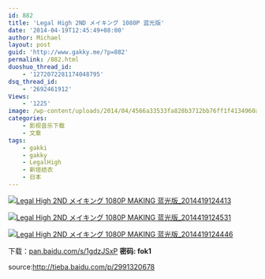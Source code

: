 ```yaml
---
id: 882
title: 'Legal High 2ND メイキング 1080P 蓝光版'
date: '2014-04-19T12:45:49+08:00'
author: Michael
layout: post
guid: 'http://www.gakky.me/?p=882'
permalink: /882.html
duoshuo_thread_id:
    - '1272072281174048795'
dsq_thread_id:
    - '2692461912'
Views:
    - '1225'
image: /wp-content/uploads/2014/04/4566a33533fa828b3712bb76ff1f4134960a5ace.jpg
categories:
    - 影视音乐下载
    - 文章
tags:
    - gakki
    - gakky
    - LegalHigh
    - 新垣结衣
    - 日本
---
```


[![Legal High 2ND メイキング 1080P MAKING  蓝光版_2014419124413](http://www.yui-aragaki.org/wp-content/uploads/2014/04/Legal-High-2ND-メイキング-1080P-MAKING-蓝光版_2014419124413.jpg)](http://www.yui-aragaki.org/wp-content/uploads/2014/04/Legal-High-2ND-メイキング-1080P-MAKING-蓝光版_2014419124413.jpg "Legal High 2ND メイキング 1080P MAKING  蓝光版_2014419124413")

[![Legal High 2ND メイキング 1080P MAKING  蓝光版_2014419124531](http://www.yui-aragaki.org/wp-content/uploads/2014/04/Legal-High-2ND-メイキング-1080P-MAKING-蓝光版_2014419124531.jpg)](http://www.yui-aragaki.org/wp-content/uploads/2014/04/Legal-High-2ND-メイキング-1080P-MAKING-蓝光版_2014419124531.jpg "Legal High 2ND メイキング 1080P MAKING  蓝光版_2014419124531")

[![Legal High 2ND メイキング 1080P MAKING  蓝光版_2014419124446](http://www.yui-aragaki.org/wp-content/uploads/2014/04/Legal-High-2ND-メイキング-1080P-MAKING-蓝光版_2014419124446.jpg)](http://www.yui-aragaki.org/wp-content/uploads/2014/04/Legal-High-2ND-メイキング-1080P-MAKING-蓝光版_2014419124446.jpg "Legal High 2ND メイキング 1080P MAKING  蓝光版_2014419124446")

下载：[pan.baidu.com/s/1gdzJSxP](http://pan.baidu.com/s/1gdzJSxP) **密码: fok1**

source:http://tieba.baidu.com/p/2991320678